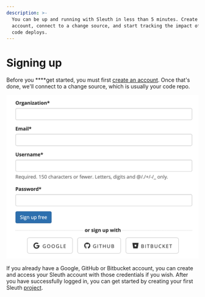 ```yaml
---
description: >-
  You can be up and running with Sleuth in less than 5 minutes. Create an
  account, connect to a change source, and start tracking the impact of your
  code deploys.
---
```


# Signing up

Before you ****get started, you must first [create an account](https://app.sleuth.io/account/signup/). Once that's done, we'll connect to a change source, which is usually your code repo. 

![](.gitbook/assets/signup-sleuth.png)

If you already have a Google, GitHub or Bitbucket account, you can create and access your Sleuth account with those credentials if you wish. After you have successfully logged in, you can get started by creating your first Sleuth [project](projects.md#creating-a-project).


